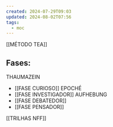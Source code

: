 ```yaml
---
created: 2024-07-29T09:03
updated: 2024-08-02T07:56
tags:
  - moc
---
```

[[MÉTODO TEA]]
## Fases:
THAUMAZEIN
- [[FASE CURIOSO]]
EPOCHÉ
- [[FASE INVESTIGADOR]]
AUFHEBUNG
- [[FASE DEBATEDOR]]
- [[FASE PENSADOR]]

[[TRILHAS NFF]]
